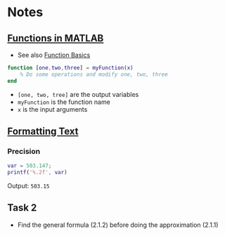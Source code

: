 # Notes

## [Functions in MATLAB]
- See also [Function Basics]

```matlab
function [one,two,three] = myFunction(x)
    % Do some operations and modify one, two, three
end
```
- `[one, two, tree]` are the output variables
- `myFunction` is the function name
- `x` is the input arguments

## [Formatting Text]
### Precision
```matlab
var = 503.147;
printf('%.2f', var)
```

Output: `503.15`


## Task 2
- Find the general formula (2.1.2) before doing the approximation (2.1.1)


[Functions in MATLAB]:(https://www.mathworks.com/help/matlab/function-basics.html)
[Function Basics]:(https://www.mathworks.com/help/matlab/function-basics.html)
[Formatting Text]:(https://www.mathworks.com/help/matlab/matlab_prog/formatting-strings.html)
